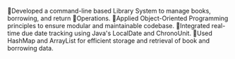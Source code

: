 Developed a command-line based Library System to manage books, borrowing, and return 
Operations.
Applied Object-Oriented Programming principles to ensure modular and maintainable codebase.
Integrated real-time due date tracking using Java's LocalDate and ChronoUnit.
Used HashMap and ArrayList for efficient storage and retrieval of book and borrowing data.

